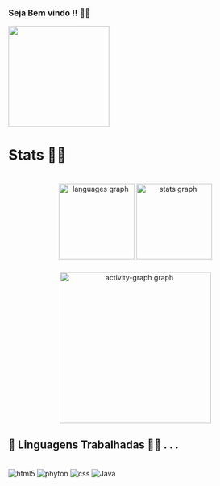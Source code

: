 ### Seja Bem vindo !! 🍂🥧

<!--
**Ferrari65/Ferrari65** is a ✨ _special_ ✨ repository because its `README.md` (this file) appears on your GitHub profile.

Here are some ideas to get you started:

-->
<div align="left">
  <img height="200" src="https://media2.giphy.com/media/v1.Y2lkPTc5MGI3NjExMnZ5aGJ4bXo0MjhraW1obmVsb3hyaXZoNW5qN2VybDlrOWgzM2JtdCZlcD12MV9pbnRlcm5hbF9naWZfYnlfaWQmY3Q9Zw/7SHF5dpGlltj4bwqFY/giphy.webp"  />
</div>

###

<h1 align="left">Stats 🍂🥧</h1>

###

<br clear="both">

<div align="center">
  <img src="https://github-readme-stats.vercel.app/api/top-langs?username=Ferrari65&locale=en&hide_title=false&layout=compact&card_width=320&langs_count=5&theme=slateorange&hide_border=true&order=2" height="150" alt="languages graph"  />
  <img src="https://github-readme-stats.vercel.app/api?username=Ferrari65&hide_title=false&hide_rank=false&show_icons=true&include_all_commits=true&count_private=true&disable_animations=false&theme=slateorange&locale=en&hide_border=true&order=1" height="150" alt="stats graph"  />
</div>

###

<div align="center">
  <img src="https://github-readme-activity-graph.vercel.app/graph?username=Ferrari65&radius=16&theme=elegant&area=true&order=5" height="300" alt="activity-graph graph"  />
</div>

###

## 🦊 Linguagens Trabalhadas 🍂🥧 . . .

<div style = "display: incline_block"><br/>
 <img align="center" alt="html5" src= "https://img.shields.io/badge/HTML5-E34F26?style=for-the-badge&logo=html5&logoColor=white" />
  <img align="center" alt="phyton" src= "https://img.shields.io/badge/Python-14354C?style=for-the-badge&logo=python&logoColor=white" />
  <img align="center" alt="css" src= "https://img.shields.io/badge/CSS-239120?&style=for-the-badge&logo=css3&logoColor=white" />
   <img align="center" alt="Java" src= "https://img.shields.io/badge/JavaScript-F7DF1E?style=for-the-badge&logo=javascript&logoColor=black" />
</div>
